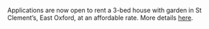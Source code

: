 ---
---

Applications are now open to rent a 3-bed house with garden in St Clement’s, East Oxford, at an affordable rate. More details [here](https://www.oclt.org.uk/2024/01/24/a-house-in-st-clements.html).